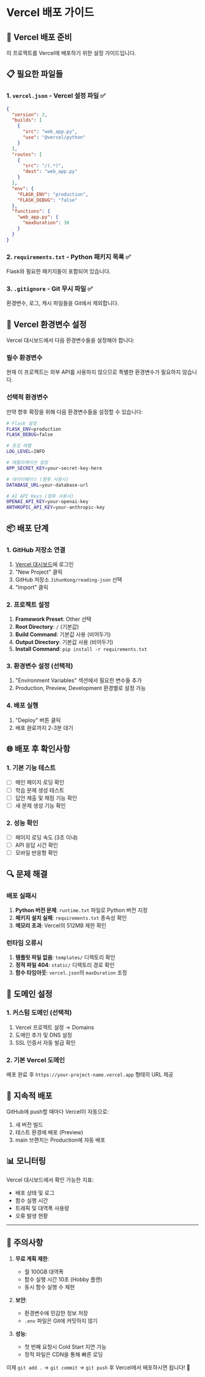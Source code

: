 # Vercel 배포 가이드

## 🚀 Vercel 배포 준비

이 프로젝트를 Vercel에 배포하기 위한 설정 가이드입니다.

## 📋 필요한 파일들

### 1. `vercel.json` - Vercel 설정 파일 ✅
```json
{
  "version": 2,
  "builds": [
    {
      "src": "web_app.py",
      "use": "@vercel/python"
    }
  ],
  "routes": [
    {
      "src": "/(.*)",
      "dest": "web_app.py"
    }
  ],
  "env": {
    "FLASK_ENV": "production",
    "FLASK_DEBUG": "false"
  },
  "functions": {
    "web_app.py": {
      "maxDuration": 30
    }
  }
}
```

### 2. `requirements.txt` - Python 패키지 목록 ✅
Flask와 필요한 패키지들이 포함되어 있습니다.

### 3. `.gitignore` - Git 무시 파일 ✅
환경변수, 로그, 캐시 파일들을 Git에서 제외합니다.

## 🔧 Vercel 환경변수 설정

Vercel 대시보드에서 다음 환경변수들을 설정해야 합니다:

### 필수 환경변수

현재 이 프로젝트는 외부 API를 사용하지 않으므로 특별한 환경변수가 필요하지 않습니다.

### 선택적 환경변수

만약 향후 확장을 위해 다음 환경변수들을 설정할 수 있습니다:

```bash
# Flask 설정
FLASK_ENV=production
FLASK_DEBUG=false

# 로깅 레벨
LOG_LEVEL=INFO

# 애플리케이션 설정
APP_SECRET_KEY=your-secret-key-here

# 데이터베이스 (향후 사용시)
DATABASE_URL=your-database-url

# AI API Keys (향후 사용시)
OPENAI_API_KEY=your-openai-key
ANTHROPIC_API_KEY=your-anthropic-key
```

## 📦 배포 단계

### 1. GitHub 저장소 연결
1. [Vercel 대시보드](https://vercel.com/dashboard)에 로그인
2. "New Project" 클릭
3. GitHub 저장소 `JihunKong/reading-json` 선택
4. "Import" 클릭

### 2. 프로젝트 설정
1. **Framework Preset**: Other 선택
2. **Root Directory**: `/` (기본값)
3. **Build Command**: 기본값 사용 (비어두기)
4. **Output Directory**: 기본값 사용 (비어두기)
5. **Install Command**: `pip install -r requirements.txt`

### 3. 환경변수 설정 (선택적)
1. "Environment Variables" 섹션에서 필요한 변수들 추가
2. Production, Preview, Development 환경별로 설정 가능

### 4. 배포 실행
1. "Deploy" 버튼 클릭
2. 배포 완료까지 2-3분 대기

## 🌐 배포 후 확인사항

### 1. 기본 기능 테스트
- [ ] 메인 페이지 로딩 확인
- [ ] 학습 문제 생성 테스트
- [ ] 답안 제출 및 채점 기능 확인
- [ ] 새 문제 생성 기능 확인

### 2. 성능 확인
- [ ] 페이지 로딩 속도 (3초 이내)
- [ ] API 응답 시간 확인
- [ ] 모바일 반응형 확인

## 🔍 문제 해결

### 배포 실패시
1. **Python 버전 문제**: `runtime.txt` 파일로 Python 버전 지정
2. **패키지 설치 실패**: `requirements.txt` 종속성 확인
3. **메모리 초과**: Vercel의 512MB 제한 확인

### 런타임 오류시
1. **템플릿 파일 없음**: `templates/` 디렉토리 확인
2. **정적 파일 404**: `static/` 디렉토리 경로 확인
3. **함수 타임아웃**: `vercel.json`의 `maxDuration` 조정

## 📱 도메인 설정

### 1. 커스텀 도메인 (선택적)
1. Vercel 프로젝트 설정 → Domains
2. 도메인 추가 및 DNS 설정
3. SSL 인증서 자동 발급 확인

### 2. 기본 Vercel 도메인
배포 완료 후 `https://your-project-name.vercel.app` 형태의 URL 제공

## 🔄 지속적 배포

GitHub에 push할 때마다 Vercel이 자동으로:
1. 새 버전 빌드
2. 테스트 환경에 배포 (Preview)
3. main 브랜치는 Production에 자동 배포

## 📊 모니터링

Vercel 대시보드에서 확인 가능한 지표:
- 배포 상태 및 로그
- 함수 실행 시간
- 트래픽 및 대역폭 사용량
- 오류 발생 현황

---

## 🚨 주의사항

1. **무료 계획 제한**:
   - 월 100GB 대역폭
   - 함수 실행 시간 10초 (Hobby 플랜)
   - 동시 함수 실행 수 제한

2. **보안**:
   - 환경변수에 민감한 정보 저장
   - `.env` 파일은 Git에 커밋하지 않기

3. **성능**:
   - 첫 번째 요청시 Cold Start 지연 가능
   - 정적 파일은 CDN을 통해 빠른 로딩

이제 `git add .` → `git commit` → `git push` 후 Vercel에서 배포하시면 됩니다! 🎉